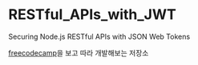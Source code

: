 # RESTful_APIs_with_JWT
Securing Node.js RESTful APIs with JSON Web Tokens

[freecodecamp](https://medium.freecodecamp.org/securing-node-js-restful-apis-with-json-web-tokens-9f811a92bb52)을 보고 따라 개발해보는 저장소
